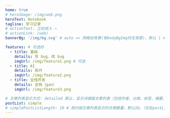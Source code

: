 ```yaml
---
home: true
# heroImage: /img/web.png
heroText: Notebook
tagline: 学习记录
# actionText: 立刻进入 →
# actionLink: /web/
bannerBg: '/img/bg.svg' # auto => 网格纹背景(有bodyBgImg时无背景)，默认 | none => 无 | '大图地址' | background: 自定义背景样式       提示：如发现文本颜色不适应你的背景时可以到palette.styl修改$bannerTextColor变量

features: # 可选的
  - title: 基础
    details: 写 bug、改 bug
    imgUrl: /img/feature1.png # 可选
  - title: AI
    details: 炼丹
    imgUrl: /img/feature2.png
  - title: 全栈开发
    details: 全栈（gan）
    imgUrl: /img/feature3.png

# 文章列表显示方式: detailed 默认，显示详细版文章列表（包括作者、分类、标签、摘要、分页等）| simple => 显示简约版文章列表（仅标题和日期）| none 不显示文章列表
postList: simple
# simplePostListLength: 10 # 简约版文章列表显示的文章数量，默认10。（仅在postList设置为simple时生效）
---
```

